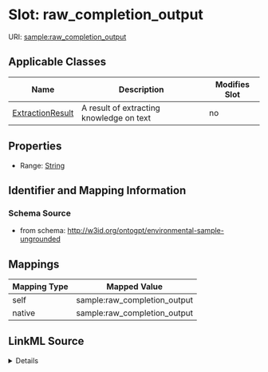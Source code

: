 

# Slot: raw_completion_output

URI: [sample:raw_completion_output](http://w3id.org/ontogpt/environmental-sample-ungrounded/raw_completion_output)



<!-- no inheritance hierarchy -->





## Applicable Classes

| Name | Description | Modifies Slot |
| --- | --- | --- |
| [ExtractionResult](ExtractionResult.md) | A result of extracting knowledge on text |  no  |







## Properties

* Range: [String](String.md)





## Identifier and Mapping Information







### Schema Source


* from schema: http://w3id.org/ontogpt/environmental-sample-ungrounded




## Mappings

| Mapping Type | Mapped Value |
| ---  | ---  |
| self | sample:raw_completion_output |
| native | sample:raw_completion_output |




## LinkML Source

<details>
```yaml
name: raw_completion_output
from_schema: http://w3id.org/ontogpt/environmental-sample-ungrounded
rank: 1000
alias: raw_completion_output
owner: ExtractionResult
domain_of:
- ExtractionResult
range: string

```
</details>